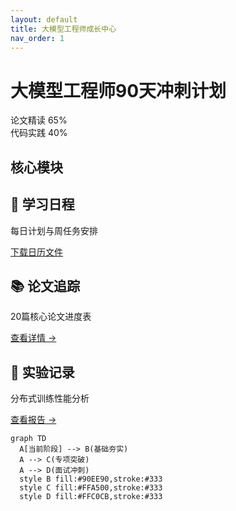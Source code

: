 ```yaml
---
layout: default
title: 大模型工程师成长中心
nav_order: 1
---
```


<div class="home-header">
  <h1>大模型工程师90天冲刺计划</h1>
  <div class="progress-bars">
    <div class="progress">
      <div class="progress-bar" style="width: 65%">论文精读 65%</div>
    </div>
    <div class="progress">
      <div class="progress-bar" style="width: 40%">代码实践 40%</div>
    </div>
  </div>
</div>

## 核心模块
<div class="card-grid">
  <div class="card">
    <h2>📅 学习日程</h2>
    <p>每日计划与周任务安排</p>
    <a href="schedule.ics" download>下载日历文件</a>
  </div>

  <div class="card">
    <h2>📚 论文追踪</h2>
    <p>20篇核心论文进度表</p>
    <a href="/paper-tracking">查看详情 →</a>
  </div>

  <div class="card">
    <h2>🔬 实验记录</h2>
    <p>分布式训练性能分析</p>
    <a href="/experiment-records">查看报告 →</a>
  </div>
</div>

```mermaid
graph TD
  A[当前阶段] --> B(基础夯实)
  A --> C(专项突破)
  A --> D(面试冲刺)
  style B fill:#90EE90,stroke:#333
  style C fill:#FFA500,stroke:#333
  style D fill:#FFC0CB,stroke:#333
```

<script src="/assets/js/mermaid-loader.js"></script>
